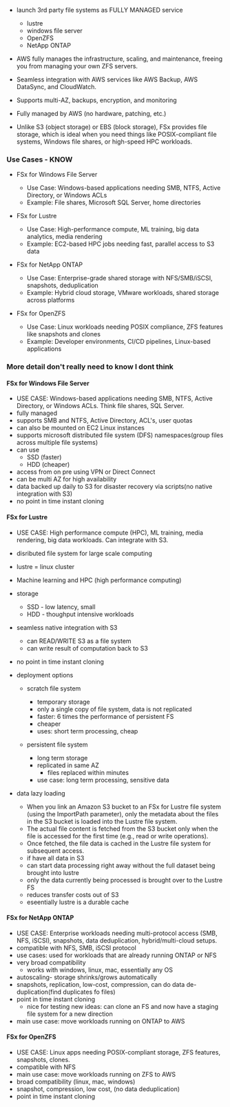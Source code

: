 * launch 3rd party file systems as FULLY MANAGED service
    * lustre
    * windows file server
    * OpenZFS
    * NetApp ONTAP

* AWS fully manages the infrastructure, scaling, and maintenance, freeing you from managing your own ZFS servers.
* Seamless integration with AWS services like AWS Backup, AWS DataSync, and CloudWatch.


* Supports multi-AZ, backups, encryption, and monitoring
* Fully managed by AWS (no hardware, patching, etc.)

* Unlike S3 (object storage) or EBS (block storage), FSx provides file storage, which is ideal when you need things like POSIX-compliant file systems, Windows file shares, or high-speed HPC workloads.





### Use Cases - KNOW
* FSx for Windows File Server  
  * Use Case: Windows-based applications needing SMB, NTFS, Active Directory, or Windows ACLs  
  * Example: File shares, Microsoft SQL Server, home directories

* FSx for Lustre  
  * Use Case: High-performance compute, ML training, big data analytics, media rendering  
  * Example: EC2-based HPC jobs needing fast, parallel access to S3 data

* FSx for NetApp ONTAP  
  * Use Case: Enterprise-grade shared storage with NFS/SMB/iSCSI, snapshots, deduplication  
  * Example: Hybrid cloud storage, VMware workloads, shared storage across platforms

* FSx for OpenZFS  
  * Use Case: Linux workloads needing POSIX compliance, ZFS features like snapshots and clones  
  * Example: Developer environments, CI/CD pipelines, Linux-based applications









### More detail don't really need to know I dont think

#### FSx for Windows File Server 
* USE CASE: Windows-based applications needing SMB, NTFS, Active Directory, or Windows ACLs. Think file shares, SQL Server.
* fully managed
* supports SMB and NTFS, Active Directory, ACL's, user quotas
* can also be mounted on EC2 Linux instances
* supports microsoft distributed file system (DFS) namespaces(group files across multiple file systems)
* can use
    * SSD (faster)
    * HDD (cheaper)
* access from on pre using VPN or Direct Connect
* can be multi AZ for high availability
* data backed up daily to S3 for disaster recovery via scripts(no native integration with S3)
* no point in time instant cloning



#### FSx for Lustre
* USE CASE: High performance compute (HPC), ML training, media rendering, big data workloads. Can integrate with S3.
* disributed file system for large scale computing
* lustre = linux cluster
* Machine learning and HPC (high performance computing)
* storage
    * SSD - low latency, small 
    * HDD - thoughput intensive workloads
* seamless native integration with S3
    * can READ/WRITE S3 as a file system
    * can write result of computation back to S3
* no point in time instant cloning

* deployment options
    * scratch file system
        * temporary storage
        * only a single copy of file system, data is not replicated
        * faster: 6 times the performance of persistent FS
        * cheaper
        * uses: short term processing, cheap

    * persistent file system
        * long term storage
        * replicated in same AZ
            * files replaced within minutes
        * use case: long term processing, sensitive data

* data lazy loading
    * When you link an Amazon S3 bucket to an FSx for Lustre file system (using the ImportPath parameter), only the metadata about the files in the S3 bucket is loaded into the Lustre file system.
    * The actual file content is fetched from the S3 bucket only when the file is accessed for the first time (e.g., read or write operations).
    * Once fetched, the file data is cached in the Lustre file system for subsequent access.
    * if have all data in S3 
    * can start data processing right away without the full dataset being brought into lustre
    * only the data currently being processed is brought over to the Lustre FS
    * reduces transfer costs out of S3
    * eseentially lustre is a durable cache

#### FSx for NetApp ONTAP
* USE CASE: Enterprise workloads needing multi-protocol access (SMB, NFS, iSCSI), snapshots, data deduplication, hybrid/multi-cloud setups.
* compatible with NFS, SMB, iSCSI protocol
* use cases: used for workloads that are already running ONTAP or NFS
* very broad compatibility
    * works with windows, linux, mac, essentially any OS
* autoscaling- storage shrinks/grows automatically
* snapshots, replication, low-cost, compression, can do data de-duplication(find duplicates fo files)
* point in time instant cloning 
    * nice for testing new ideas: can clone an FS and now have a staging file system for a new direction
* main use case: move workloads running on ONTAP to AWS

#### FSx for OpenZFS
* USE CASE: Linux apps needing POSIX-compliant storage, ZFS features, snapshots, clones.
* compatible with NFS
* main use case: move workloads running on ZFS to AWS
* broad compatibility (linux, mac, windows)
* snapshot, compression, low cost, (no data deduplication)
* point in time instant cloning
